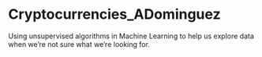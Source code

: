 # Cryptocurrencies_ADominguez
Using unsupervised algorithms in Machine Learning to help us explore data when we’re not sure what we’re looking for.
